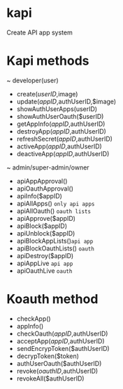 # kapi
Create API app system

# Kapi methods

~ developer(user)

* create($userID,$image)
* update($appID,$authUserID,$image)
* showAuthUserApps(userID)
* showAuthUserOauth($userID)
* getAppInfo($appID,$authUserID)
* destroyApp($appID,$authUserID)
* refreshSecret($appID,$authUserID)
* activeApp($appID,$authUserID)
* deactiveApp($appID,$authUserID)

~ admin/super-admin/owner

* apiAppApproval()
* apiOauthApproval()
* apiInfo($appID)
* apiAllApps() `only api apps`
* apiAllOauth() `oauth lists`
* apiApprove($appID)
* apiBlock($appID)
* apiUnblock($appID)
* apiBlockAppLists()`api app`
* apiBlockOauthLists() `oauth`
* apiDestroy($appID)
* apiAppLive `api app`
* apiOauthLive `oauth`

# Koauth method

* checkApp()
* appInfo()
* checkOauth($appID,$authUserID)
* acceptApp($appID,$authUserID)
* sendEncrypToken($authUserID)
* decrypToken($token)
* authUserOauth($authUserID)
* revoke($oauthID,$authUserID)
* revokeAll($authUserID)
